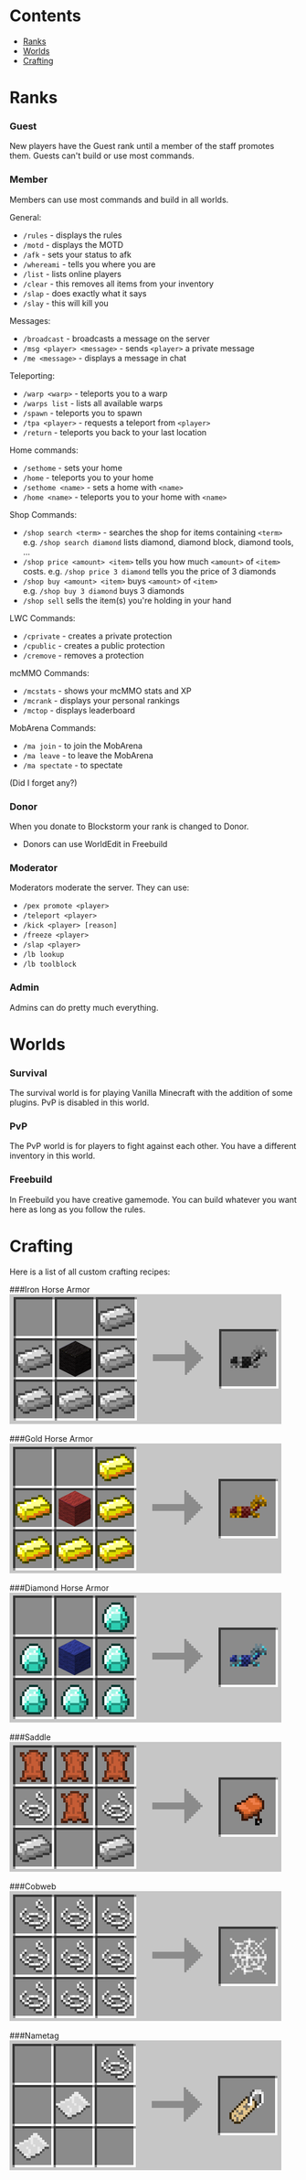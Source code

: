 
# Contents

* [Ranks](#ranks)
* [Worlds](#worlds)
* [Crafting](#crafting)


# <a name="ranks"></a>Ranks

### Guest
New players have the Guest rank until a member of the staff promotes them. Guests can't build or use most commands.

### Member
Members can use most commands and build in all worlds.

General:

- `/rules` - displays the rules
- `/motd` - displays the MOTD
- `/afk` - sets your status to afk
- `/whereami` - tells you where you are
- `/list` - lists online players
- `/clear` - this removes all items from your inventory
- `/slap` - does exactly what it says
- `/slay` - this will kill you

Messages:

- `/broadcast` - broadcasts a message on the server
- `/msg <player> <message>` - sends `<player>` a private message
- `/me <message>` - displays a message in chat

Teleporting:

- `/warp <warp>` - teleports you to a warp
- `/warps list` - lists all available warps
- `/spawn` - teleports you to spawn
- `/tpa <player>` - requests a teleport from `<player>`
- `/return` - teleports you back to your last location

Home commands:

- `/sethome` - sets your home
- `/home` - teleports you to your home
- `/sethome <name>` - sets a home with `<name>`
- `/home <name>` - teleports you to your home with `<name>`

Shop Commands:

- `/shop search <term>` - searches the shop for items containing `<term>`  
  e.g. `/shop search diamond` lists diamond, diamond block, diamond tools, ...
- `/shop price <amount> <item>` tells you how much `<amount>` of `<item>` costs. 
  e.g. `/shop price 3 diamond` tells you the price of 3 diamonds
- `/shop buy <amount> <item>` buys `<amount>` of `<item>`  
  e.g. `/shop buy 3 diamond` buys 3 diamonds
- `/shop sell` sells the item(s) you're holding in your hand

LWC Commands:

- `/cprivate` - creates a private protection
- `/cpublic` - creates a public protection
- `/cremove` - removes a protection

mcMMO Commands:

- `/mcstats` - shows your mcMMO stats and XP
- `/mcrank` - displays your personal rankings
- `/mctop` - displays leaderboard

MobArena Commands:

- `/ma join` - to join the MobArena
- `/ma leave` - to leave the MobArena
- `/ma spectate` - to spectate

(Did I forget any?)

### Donor
When you donate to Blockstorm your rank is changed to Donor.

- Donors can use WorldEdit in Freebuild

### Moderator
Moderators moderate the server. They can use:

- `/pex promote <player>`
- `/teleport <player>`
- `/kick <player> [reason]` 
- `/freeze <player>`
- `/slap <player>`
- `/lb lookup`
- `/lb toolblock`

### Admin
Admins can do pretty much everything. 

# <a name="worlds"></a>Worlds

### Survival
The survival world is for playing Vanilla Minecraft with the addition of some plugins. PvP is disabled in this world.

### PvP
The PvP world is for players to fight against each other. You have a different inventory in this world.

### Freebuild
In Freebuild you have creative gamemode. You can build whatever you want here as long as you follow the rules.


# <a name="crafting"></a>Crafting
Here is a list of all custom crafting recipes:

###Iron Horse Armor
![iron_horse_armor.png](./img/iron_horse_armor.png "Iron Horse Armor")

###Gold Horse Armor
![gold_horse_armor.png](./img/gold_horse_armor.png "Gold Horse Armor")

###Diamond Horse Armor
![diamond_horse_armor.png](./img/diamond_horse_armor.png "Diamond Horse Armor")

###Saddle
![saddle.png](./img/saddle.png "Saddle")

###Cobweb
![cobweb.png](./img/cobweb.png "Cobweb")

###Nametag
![nametag.png](./img/nametag.png "Nametag")

